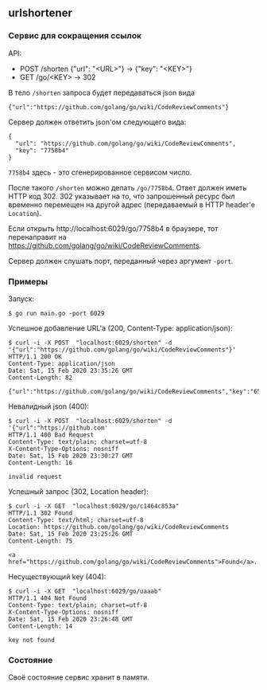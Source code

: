 ## urlshortener
### Сервис для сокращения ссылок

API:

* POST /shorten {"url": "\<URL\>"} -> {"key": "\<KEY\>"}
* GET /go/\<KEY\> -> 302

В тело `/shorten` запроса будет передаваться json вида
```
{"url":"https://github.com/golang/go/wiki/CodeReviewComments"}
```

Сервер должен ответить json'ом следующего вида:
```
{
  "url": "https://github.com/golang/go/wiki/CodeReviewComments",
  "key": "7758b4"
}
```

`7758b4` здесь - это сгенерированное сервисом число.

После такого `/shorten` можно делать `/go/7758b4`.
Ответ должен иметь HTTP код 302.
302 указывает на то, что запрошенный ресурс был временно перемещен на другой адрес (передаваемый в HTTP header'е `Location`).

Если открыть http://localhost:6029/go/7758b4 в браузере, тот перенаправит на https://github.com/golang/go/wiki/CodeReviewComments.

Сервер должен слушать порт, переданный через аргумент `-port`.

### Примеры

Запуск:
```
$ go run main.go -port 6029
```

Успешное добавление URL'а (200, Content-Type: application/json):
```
$ curl -i -X POST  "localhost:6029/shorten" -d '{"url":"https://github.com/golang/go/wiki/CodeReviewComments"}'
HTTP/1.1 200 OK
Content-Type: application/json
Date: Sat, 15 Feb 2020 23:35:26 GMT
Content-Length: 82

{"url":"https://github.com/golang/go/wiki/CodeReviewComments","key":"65ed150831"}
```

Невалидный json (400):
```
$ curl -i -X POST  "localhost:6029/shorten" -d '{"url":"https://github.com'                                   
HTTP/1.1 400 Bad Request
Content-Type: text/plain; charset=utf-8
X-Content-Type-Options: nosniff
Date: Sat, 15 Feb 2020 23:30:27 GMT
Content-Length: 16

invalid request
```

Успешный запрос (302, Location header):
```
$ curl -i -X GET  "localhost:6029/go/c1464c853a"                                                               
HTTP/1.1 302 Found
Content-Type: text/html; charset=utf-8
Location: https://github.com/golang/go/wiki/CodeReviewComments
Date: Sat, 15 Feb 2020 23:25:26 GMT
Content-Length: 75

<a href="https://github.com/golang/go/wiki/CodeReviewComments">Found</a>.
```

Несуществующий key (404):
```
$ curl -i -X GET  "localhost:6029/go/uaaab"
HTTP/1.1 404 Not Found
Content-Type: text/plain; charset=utf-8
X-Content-Type-Options: nosniff
Date: Sat, 15 Feb 2020 23:26:48 GMT
Content-Length: 14

key not found
```

### Состояние
Своё состояние сервис хранит в памяти.
